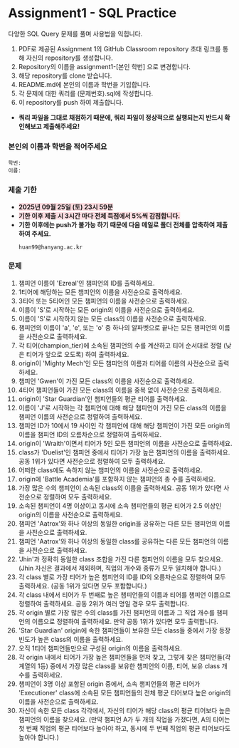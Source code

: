 # Assignment1 - SQL Practice

다양한 SQL Query 문제를 풀며 사용법을 익힙니다.

1. PDF로 제공된 Assignment 1의 GitHub Classroom repository 초대 링크를 통해 자신의 repository를 생성합니다.
2. Repository의 이름을 assignment1-[본인 학번] 으로 변경합니다.
3. 해당 repository를 clone 받습니다.
4. README.md에 본인의 이름과 학번을 기입합니다.
5. 각 문제에 대한 쿼리를 (문제번호).sql에 작성합니다.
6. 이 repository를 push 하여 제출합니다.
  - <b>쿼리 파일을 그대로 채점하기 때문에, 쿼리 파일이 정상적으로 실행되는지 반드시 확인해보고 제출해주세요!</b>

### 본인의 이름과 학번을 적어주세요
```
학번: 
이름: 
```

### 제출 기한
- <b style='background-color: #ffdce0'>2025년 09월 25일 (토) 23시 59분</b>
- <b style='background-color: #ffdce0'>기한 이후 제출 시 3시간 마다 전체 득점에서 5%씩 감점합니다.</b>
- <b>기한 이후에는 push가 불가능 하기 때문에 다음 메일로 폴더 전체를 압축하여 제출하여 주세요.</b>
  ```
  huan99@hanyang.ac.kr
  ```

### 문제
1. 챔피언 이름이 'Ezreal'인 챔피언의 ID를 출력하세요.
2. 1티어에 해당하는 모든 챔피언의 이름을 사전순으로 출력하세요.
3. 3티어 또는 5티어인 모든 챔피언의 이름을 사전순으로 출력하세요.
4. 이름이 'S'로 시작하는 모든 origin의 이름을 사전순으로 출력하세요.
5. 이름이 'S'로 시작하지 않는 모든 class의 이름을 사전순으로 출력하세요.
6. 챔피언의 이름이 'a', 'e', 또는 'o' 중 하나의 알파벳으로 끝나는 모든 챔피언의 이름을 사전순으로 출력하세요.
7. 각 티어(champion_tier)에 소속된 챔피언의 수를 계산하고 티어 순서대로 정렬 (낮은 티어가 앞으로 오도록) 하여 출력하세요.
8. origin이 'Mighty Mech'인 모든 챔피언의 이름과 티어를 이름의 사전순으로 출력하세요.
9. 챔피언 'Gwen'이 가진 모든 class의 이름을 사전순으로 출력하세요.
10. 4티어 챔피언들이 가진 모든 class의 이름을 중복 없이 사전순으로 출력하세요.
11. origin이 'Star Guardian'인 챔피언들의 평균 티어를 출력하세요.
12. 이름이 'J'로 시작하는 각 챔피언에 대해 해당 챔피언이 가진 모든 class의 이름을 챔피언 이름의 사전순으로 정렬하여 출력하세요.
13. 챔피언 ID가 10에서 19 사이인 각 챔피언에 대해 해당 챔피언이 가진 모든 origin의 이름을 챔피언 ID의 오름차순으로 정렬하여 출력하세요.
14. origin이 'Wraith'이면서 티어가 5인 모든 챔피언의 이름을 사전순으로 출력하세요.
15. class가 'Duelist'인 챔피언 중에서 티어가 가장 높은 챔피언의 이름을 출력하세요. 공동 1위가 있다면 사전순으로 정렬하여 모두 출력하세요.
16. 어떠한 class에도 속하지 않는 챔피언의 이름을 사전순으로 출력하세요.
17. origin에 'Battle Academia'를 포함하지 않는 챔피언의 총 수를 출력하세요.
18. 가장 많은 수의 챔피언이 소속된 class의 이름을 출력하세요. 공동 1위가 있다면 사전순으로 정렬하여 모두 출력하세요.
19. 소속된 챔피언이 4명 이상이고 동시에 소속 챔피언들의 평균 티어가 2.5 이상인 origin의 이름을 사전순으로 출력하세요.
20. 챔피언 'Aatrox'와 하나 이상의 동일한 origin을 공유하는 다른 모든 챔피언의 이름을 사전순으로 출력하세요.
21. 챔피언 'Aatrox'와 하나 이상의 동일한 class를 공유하는 다른 모든 챔피언의 이름을 사전순으로 출력하세요.
22. 'Jhin'과 정확히 동일한 class 조합을 가진 다른 챔피언의 이름을 모두 찾으세요. (Jhin 자신은 결과에서 제외하며, 직업의 개수와 종류가 모두 일치해야 합니다.)
23. 각 class 별로 가장 티어가 높은 챔피언의 ID를 ID의 오름차순으로 정렬하여 모두 출력하세요. (공동 1위가 있다면 모두 포함합니다.)
24. 각 class 내에서 티어가 두 번째로 높은 챔피언들의 이름과 티어를 챔피언 이름으로 정렬하여 출력하세요. 공동 2위가 여러 명일 경우 모두 출력합니다.
25. 각 origin 별로 가장 많은 수의 class를 가진 챔피언의 이름과 그 직업 개수를 챔피언의 이름으로 정렬하여 출력하세요. 만약 공동 1위가 있다면 모두 출력합니다.
26. 'Star Guardian' origin에 속한 챔피언들이 보유한 모든 class들 중에서 가장 등장 빈도가 높은 class의 이름을 출력하세요.
27. 오직 1티어 챔피언들만으로 구성된 origin의 이름을 출력하세요.
28. 각 origin 내에서 티어가 가장 높은 챔피언들을 먼저 찾고, 그렇게 찾은 챔피언들(각 계열의 1등) 중에서 가장 많은 class를 보유한 챔피언의 이름, 티어, 보유 class 개수를 출력하세요.
29. 챔피언이 3명 이상 포함된 origin 중에서, 소속 챔피언들의 평균 티어가 'Executioner' class에 소속된 모든 챔피언들의 전체 평균 티어보다 높은 origin의 이름을 사전순으로 출력하세요.
30. 자신이 속한 모든 class 각각에서, 자신의 티어가 해당 class의 평균 티어보다 높은 챔피언의 이름을 찾으세요. (만약 챔피언 A가 두 개의 직업을 가졌다면, A의 티어는 첫 번째 직업의 평균 티어보다 높아야 하고, 동시에 두 번째 직업의 평균 티어보다도 높아야 합니다.)
